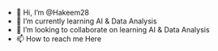 - 👋 Hi, I’m @Hakeem28
- 🌱 I’m currently learning AI & Data Analysis
- 💞️ I’m looking to collaborate on learning AI & Data Analysis
- 📫 How to reach me Here

<!---
Hakeem28/Hakeem28 is a ✨ special ✨ repository because its `README.md` (this file) appears on your GitHub profile.
You can click the Preview link to take a look at your changes.
--->
